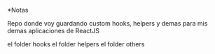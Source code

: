 *Notas

Repo donde voy guardando custom hooks, helpers y demas para mis demas aplicaciones de ReactJS

el folder hooks
el folder helpers
el folder others